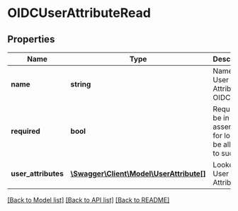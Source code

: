 # OIDCUserAttributeRead

## Properties
Name | Type | Description | Notes
------------ | ------------- | ------------- | -------------
**name** | **string** | Name of User Attribute in OIDC | [optional] 
**required** | **bool** | Required to be in OIDC assertion for login to be allowed to succeed | [optional] 
**user_attributes** | [**\Swagger\Client\Model\UserAttribute[]**](UserAttribute.md) | Looker User Attributes | [optional] 

[[Back to Model list]](../README.md#documentation-for-models) [[Back to API list]](../README.md#documentation-for-api-endpoints) [[Back to README]](../README.md)


